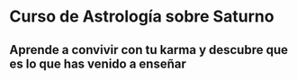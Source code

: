 # Curso de Astrología sobre Saturno
## Aprende a convivir con tu karma y descubre que es lo que has venido a enseñar


